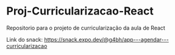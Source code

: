 # Proj-Curricularizacao-React
Repositorio para o projeto de curricularização da aula de React  


Link do snack: https://snack.expo.dev/@g4bh/app---agendar---curricularizacao
